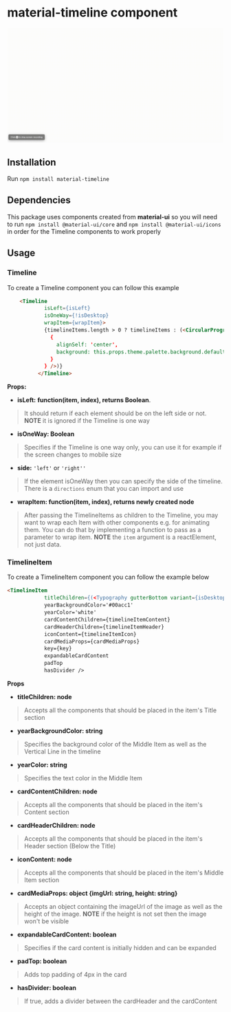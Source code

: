 
# material-timeline component

![Component Demo Gif](demo.gif)

## Installation

Run `npm install material-timeline`

## Dependencies

This package uses components created from __material-ui__ so you will need to run
`npm install @material-ui/core`
and `npm install @material-ui/icons` in order for the Timeline components to work properly

## Usage

### Timeline

To create a Timeline component you can follow this example

```html
    <Timeline
            isLeft={isLeft}
            isOneWay={!isDesktop}
            wrapItem={wrapItem}>
            {timelineItems.length > 0 ? timelineItems : (<CircularProgress style={
              {
                alignSelf: 'center',
                background: this.props.theme.palette.background.default
              }
            } />)}
          </Timeline>
```

__Props:__
- __isLeft:__ __function(item, index), returns Boolean__.
> It should return if each element should be on the left side or not. __NOTE__ it is 
ignored if the Timeline is one way 
- __isOneWay: Boolean__
>  Specifies if the Timeline is one way only, you can use it for example if the screen changes
to mobile size

- __side:__ `'left'` or `'right''`
> If the element isOneWay then you can specify the side of the timeline. There is a `directions`
enum that you can import and use

- __wrapItem: function(item, index), returns newly created node__
> After passing the TimelineItems as children to the Timeline, you may
want to wrap each Item with other components e.g. for animating them.
You can do that by implementing a function to pass as a parameter to wrap item.
__NOTE__ the `item` argument is a reactElement, not just data.


### TimelineItem

To create a TimelineItem component you can follow the example below

```html
<TimelineItem
            titleChildren={(<Typography gutterBottom variant={isDesktop ? 'h6' : 'body2'}>{item.title}</Typography>)}
            yearBackgroundColor='#00acc1'
            yearColor='white'
            cardContentChildren={timelineItemContent}
            cardHeaderChildren={timelineItemHeader}
            iconContent={timelineItemIcon}
            cardMediaProps={cardMediaProps}
            key={key}
            expandableCardContent
            padTop
            hasDivider />
```

__Props__

- __titleChildren: node__
> Accepts all the components that should be placed in the item's Title section

- __yearBackgroundColor: string__
> Specifies the background color of the Middle Item as well as the Vertical Line in the timeline

- __yearColor: string__
> Specifies the text color in the Middle Item

- __cardContentChildren: node__
> Accepts all the components that should be placed in the item's Content section

- __cardHeaderChildren: node__
> Accepts all the components that should be placed in the item's Header section (Below
the Title)

- __iconContent: node__
> Accepts all the components that should be placed in the item's Middle Item section

- __cardMediaProps: object {imgUrl: string, height: string}__
> Accepts an object containing the imageUrl of the image as well as the height of the image.
__NOTE__ if the height is not set then the image won't be visible

- __expandableCardContent: boolean__
> Specifies if the card content is initially hidden and can be expanded

- __padTop: boolean__
> Adds top padding of 4px in the card

- __hasDivider: boolean__
> If true, adds a divider between the cardHeader and the cardContent